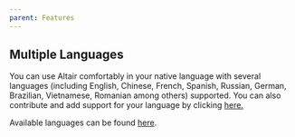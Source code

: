 ```yaml
---
parent: Features
---
```


## Multiple Languages

You can use Altair comfortably in your native language with several languages
(including English, Chinese, French, Spanish, Russian, German, Brazilian, Vietnamese, Romanian among others) supported.
You can also contribute and add support for your language by clicking [here.](https://altair-gql-translate.surge.sh/)

Available languages can be found [here](https://crowdin.com/project/altair-gql).
